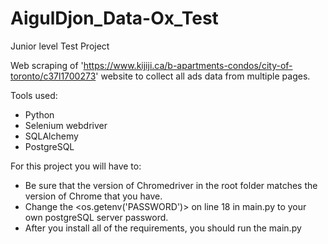 # AigulDjon_Data-Ox_Test
Junior level Test Project

Web scraping of 'https://www.kijiji.ca/b-apartments-condos/city-of-toronto/c37l1700273' website
to collect all ads data from multiple pages.

Tools used:
- Python
- Selenium webdriver
- SQLAlchemy
- PostgreSQL

For this project you will have to:
- Be sure that the version of Chromedriver in the root folder matches the version of Chrome that you have. 
- Change the <os.getenv('PASSWORD')>  on line 18 in main.py to your own postgreSQL server password.
- After you install all of the requirements, you should run the main.py 

